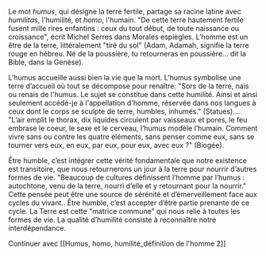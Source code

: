 Le mot _humus_, qui désigne la terre fertile, partage sa racine latine avec _humilitas_, l'humilité, et _homo_, l'humain. "De cette terre hautement fertile fusent mille rires enfantins : ceux du tout début, de toute
naissance ou croissance", écrit Michel Serres dans Morales espiègles. L’homme est un être de la terre, littéralement "tiré du sol" (Adam, Adamah, signifie la terre rouge en hébreu. Né de la poussière, tu retourneras en poussière... dit la Bible, dans la Genèse). 

L’humus accueille aussi bien la vie que la mort. L’humus symbolise une terre d’accueil où tout se décompose pour renaître: "Sors de la terre, nais ou renais de l'humus. Le sujet se constitue dans cette humilité. Ainsi et ainsi seulement accédé-je à l'appellation d'homme, réservée dans nos langues à ceux dont le corps se sculpte de terre, humbles, inhumés." (Statues).... "L’air emplit le thorax, dix liquides circulent par vaisseaux et pores, le feu embrase le coeur, le sexe et le cerveau, l’humus modèle l’humain. Comment vivre sans ou contre les quatre éléments, sans penser comme eux, sans se tourner vers eux, en eux, par eux, pour eux, avec eux ?" (Biogée). 

Être humble, c’est intégrer cette vérité fondamentale que notre existence est transitoire, que nous retournerons un jour à la terre pour nourrir d’autres formes de vie. "Beaucoup de cultures définissent l’homme par l’humus : autochtone, venu de la terre, nourri d’elle et y retournant pour la nourrir." Cette pensée peut être une source de sérénité et d’émerveillement face aux cycles du vivant.. Être humble, c’est accepter d’être partie prenante de ce cycle. La Terre est cette "matrice commune" qui nous relie à toutes les formes de vie. La qualité d’humilité consiste à reconnaître notre interdépendance. 

Continuer avec [[Humus, homo, humilité_définition de l'homme 2]]